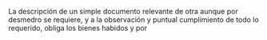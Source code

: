La descripción de un simple documento relevante de otra aunque por desmedro se requiere, y a la observación y puntual cumplimiento de todo lo requerido, obliga los bienes habidos y por